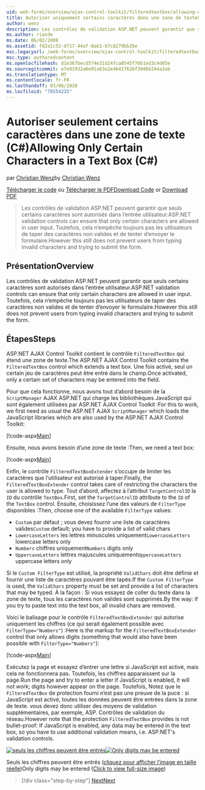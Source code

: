 ```yaml
---
uid: web-forms/overview/ajax-control-toolkit/filteredtextbox/allowing-only-certain-characters-in-a-text-box-cs
title: Autoriser uniquement certains caractères dans une zone de texteC#() | Microsoft Docs
author: wenz
description: Les contrôles de validation ASP.NET peuvent garantir que seuls certains caractères sont autorisés dans l’entrée utilisateur. Toutefois, cela n’empêche toujours pas les utilisateurs de taper du texte non valide...
ms.author: riande
ms.date: 06/02/2008
ms.assetid: fd2a1c52-d717-44af-8a61-67c8279bb26e
msc.legacyurl: /web-forms/overview/ajax-control-toolkit/filteredtextbox/allowing-only-certain-characters-in-a-text-box-cs
msc.type: authoredcontent
ms.openlocfilehash: d1e367becd574e31d24fca8545f76b1ed3c4d85e
ms.sourcegitcommit: e7e91932a6e91a63e2e46417626f39d6b244a3ab
ms.translationtype: MT
ms.contentlocale: fr-FR
ms.lasthandoff: 03/06/2020
ms.locfileid: "78554235"
---
```

# <a name="allowing-only-certain-characters-in-a-text-box-c"></a><span data-ttu-id="fcadd-104">Autoriser seulement certains caractères dans une zone de texte (C#)</span><span class="sxs-lookup"><span data-stu-id="fcadd-104">Allowing Only Certain Characters in a Text Box (C#)</span></span>

<span data-ttu-id="fcadd-105">par [Christian Wenz](https://github.com/wenz)</span><span class="sxs-lookup"><span data-stu-id="fcadd-105">by [Christian Wenz](https://github.com/wenz)</span></span>

<span data-ttu-id="fcadd-106">[Télécharger le code](https://download.microsoft.com/download/4/c/2/4c2def7a-0d23-4055-91f9-1f18504167d7/FilteredTextBox0.cs.zip) ou [Télécharger le PDF](https://download.microsoft.com/download/b/6/a/b6ae89ee-df69-4c87-9bfb-ad1eb2b23373/filteredtextbox0CS.pdf)</span><span class="sxs-lookup"><span data-stu-id="fcadd-106">[Download Code](https://download.microsoft.com/download/4/c/2/4c2def7a-0d23-4055-91f9-1f18504167d7/FilteredTextBox0.cs.zip) or [Download PDF](https://download.microsoft.com/download/b/6/a/b6ae89ee-df69-4c87-9bfb-ad1eb2b23373/filteredtextbox0CS.pdf)</span></span>

> <span data-ttu-id="fcadd-107">Les contrôles de validation ASP.NET peuvent garantir que seuls certains caractères sont autorisés dans l’entrée utilisateur.</span><span class="sxs-lookup"><span data-stu-id="fcadd-107">ASP.NET validation controls can ensure that only certain characters are allowed in user input.</span></span> <span data-ttu-id="fcadd-108">Toutefois, cela n’empêche toujours pas les utilisateurs de taper des caractères non valides et de tenter d’envoyer le formulaire.</span><span class="sxs-lookup"><span data-stu-id="fcadd-108">However this still does not prevent users from typing invalid characters and trying to submit the form.</span></span>

## <a name="overview"></a><span data-ttu-id="fcadd-109">Présentation</span><span class="sxs-lookup"><span data-stu-id="fcadd-109">Overview</span></span>

<span data-ttu-id="fcadd-110">Les contrôles de validation ASP.NET peuvent garantir que seuls certains caractères sont autorisés dans l’entrée utilisateur.</span><span class="sxs-lookup"><span data-stu-id="fcadd-110">ASP.NET validation controls can ensure that only certain characters are allowed in user input.</span></span> <span data-ttu-id="fcadd-111">Toutefois, cela n’empêche toujours pas les utilisateurs de taper des caractères non valides et de tenter d’envoyer le formulaire.</span><span class="sxs-lookup"><span data-stu-id="fcadd-111">However this still does not prevent users from typing invalid characters and trying to submit the form.</span></span>

## <a name="steps"></a><span data-ttu-id="fcadd-112">Étapes</span><span class="sxs-lookup"><span data-stu-id="fcadd-112">Steps</span></span>

<span data-ttu-id="fcadd-113">ASP.NET AJAX Control Toolkit contient le contrôle `FilteredTextBox` qui étend une zone de texte.</span><span class="sxs-lookup"><span data-stu-id="fcadd-113">The ASP.NET AJAX Control Toolkit contains the `FilteredTextBox` control which extends a text box.</span></span> <span data-ttu-id="fcadd-114">Une fois activé, seul un certain jeu de caractères peut être entré dans le champ.</span><span class="sxs-lookup"><span data-stu-id="fcadd-114">Once activated, only a certain set of characters may be entered into the field.</span></span>

<span data-ttu-id="fcadd-115">Pour que cela fonctionne, nous avons tout d’abord besoin de la `ScriptManager` AJAX ASP.NET qui charge les bibliothèques JavaScript qui sont également utilisées par ASP.NET AJAX Control Toolkit :</span><span class="sxs-lookup"><span data-stu-id="fcadd-115">For this to work, we first need as usual the ASP.NET AJAX `ScriptManager` which loads the JavaScript libraries which are also used by the ASP.NET AJAX Control Toolkit:</span></span>

[!code-aspx[Main](allowing-only-certain-characters-in-a-text-box-cs/samples/sample1.aspx)]

<span data-ttu-id="fcadd-116">Ensuite, nous avons besoin d’une zone de texte :</span><span class="sxs-lookup"><span data-stu-id="fcadd-116">Then, we need a text box:</span></span>

[!code-aspx[Main](allowing-only-certain-characters-in-a-text-box-cs/samples/sample2.aspx)]

<span data-ttu-id="fcadd-117">Enfin, le contrôle `FilteredTextBoxExtender` s’occupe de limiter les caractères que l’utilisateur est autorisé à taper.</span><span class="sxs-lookup"><span data-stu-id="fcadd-117">Finally, the `FilteredTextBoxExtender` control takes care of restricting the characters the user is allowed to type.</span></span> <span data-ttu-id="fcadd-118">Tout d’abord, affectez à l’attribut `TargetControlID` la `ID` du contrôle `TextBox`.</span><span class="sxs-lookup"><span data-stu-id="fcadd-118">First, set the `TargetControlID` attribute to the `ID` of the `TextBox` control.</span></span> <span data-ttu-id="fcadd-119">Ensuite, choisissez l’une des valeurs de `FilterType` disponibles :</span><span class="sxs-lookup"><span data-stu-id="fcadd-119">Then, choose one of the available `FilterType` values:</span></span>

- <span data-ttu-id="fcadd-120">`Custom` par défaut ; vous devez fournir une liste de caractères valides</span><span class="sxs-lookup"><span data-stu-id="fcadd-120">`Custom` default; you have to provide a list of valid chars</span></span>
- <span data-ttu-id="fcadd-121">`LowercaseLetters` les lettres minuscules uniquement</span><span class="sxs-lookup"><span data-stu-id="fcadd-121">`LowercaseLetters` lowercase letters only</span></span>
- <span data-ttu-id="fcadd-122">`Numbers` chiffres uniquement</span><span class="sxs-lookup"><span data-stu-id="fcadd-122">`Numbers` digits only</span></span>
- <span data-ttu-id="fcadd-123">`UppercaseLetters` lettres majuscules uniquement</span><span class="sxs-lookup"><span data-stu-id="fcadd-123">`UppercaseLetters` uppercase letters only</span></span>

<span data-ttu-id="fcadd-124">Si le `Custom FilterType` est utilisé, la propriété `ValidChars` doit être définie et fournir une liste de caractères pouvant être tapés.</span><span class="sxs-lookup"><span data-stu-id="fcadd-124">If the `Custom FilterType` is used, the `ValidChars` property must be set and provide a list of characters that may be typed.</span></span> <span data-ttu-id="fcadd-125">À la façon : Si vous essayez de coller du texte dans la zone de texte, tous les caractères non valides sont supprimés.</span><span class="sxs-lookup"><span data-stu-id="fcadd-125">By the way: if you try to paste text into the text box, all invalid chars are removed.</span></span>

<span data-ttu-id="fcadd-126">Voici le balisage pour le contrôle `FilteredTextBoxExtender` qui autorise uniquement les chiffres (ce qui serait également possible avec `FilterType="Numbers"`) :</span><span class="sxs-lookup"><span data-stu-id="fcadd-126">Here is the markup for the `FilteredTextBoxExtender` control that only allows digits (something that would also have been possible with `FilterType="Numbers"`):</span></span>

[!code-aspx[Main](allowing-only-certain-characters-in-a-text-box-cs/samples/sample3.aspx)]

<span data-ttu-id="fcadd-127">Exécutez la page et essayez d’entrer une lettre si JavaScript est activé, mais cela ne fonctionnera pas. Toutefois, les chiffres apparaissent sur la page.</span><span class="sxs-lookup"><span data-stu-id="fcadd-127">Run the page and try to enter a letter if JavaScript is enabled, it will not work; digits however appear on the page.</span></span> <span data-ttu-id="fcadd-128">Toutefois, Notez que le `FilteredTextBox` de protection fourni n’est pas une preuve de la puce : si JavaScript est activé, toutes les données peuvent être entrées dans la zone de texte. vous devez donc utiliser des moyens de validation supplémentaires, par exemple, ASP. Contrôles de validation du réseau.</span><span class="sxs-lookup"><span data-stu-id="fcadd-128">However note that the protection `FilteredTextBox` provides is not bullet-proof: If JavaScript is enabled, any data may be entered in the text box, so you have to use additional validation means, i.e. ASP.NET's validation controls.</span></span>

<span data-ttu-id="fcadd-129">[![seuls les chiffres peuvent être entrés](allowing-only-certain-characters-in-a-text-box-cs/_static/image2.png)](allowing-only-certain-characters-in-a-text-box-cs/_static/image1.png)</span><span class="sxs-lookup"><span data-stu-id="fcadd-129">[![Only digits may be entered](allowing-only-certain-characters-in-a-text-box-cs/_static/image2.png)](allowing-only-certain-characters-in-a-text-box-cs/_static/image1.png)</span></span>

<span data-ttu-id="fcadd-130">Seuls les chiffres peuvent être entrés ([cliquez pour afficher l’image en taille réelle](allowing-only-certain-characters-in-a-text-box-cs/_static/image3.png))</span><span class="sxs-lookup"><span data-stu-id="fcadd-130">Only digits may be entered ([Click to view full-size image](allowing-only-certain-characters-in-a-text-box-cs/_static/image3.png))</span></span>

> [!div class="step-by-step"]
> [<span data-ttu-id="fcadd-131">Next</span><span class="sxs-lookup"><span data-stu-id="fcadd-131">Next</span></span>](allowing-only-certain-characters-in-a-text-box-vb.md)
